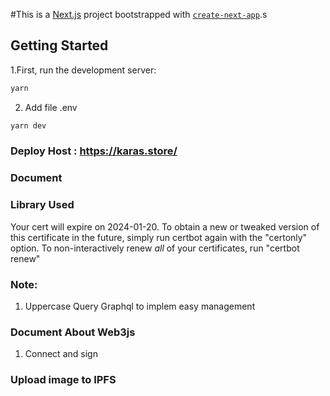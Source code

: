 #This is a [Next.js](https://nextjs.org/) project bootstrapped with [`create-next-app`](https://github.com/vercel/next.js/tree/canary/packages/create-next-app).s

## Getting Started

1.First, run the development server:

```bash
yarn
```

2. Add file .env

```bash
yarn dev
```

### Deploy Host : https://karas.store/

<link href="https://karas.store/">

### Document

### Library Used

Your cert will expire on 2024-01-20. To obtain a new or tweaked
version of this certificate in the future, simply run certbot again
with the "certonly" option. To non-interactively renew _all_ of
your certificates, run "certbot renew"

### Note:

1. Uppercase Query Graphql to implem easy management

### Document About Web3js

1. Connect and sign

### Upload image to IPFS
